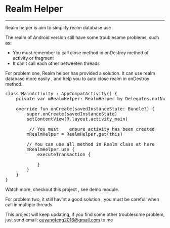 # Realm Helper
----
Realm helper is aim to simplify realm database use .

The realm of Android version still have some troublesome problems, such as:

* You must remember to call close method in onDestroy method of activity or fragment
* It can’t call each other betweeten threads

For problem one, Realm helper has provided a solution. It can use realm database more easily ,  and help you to auto close realm in onDestroy method.

<pre>
class MainActivity : AppCompatActivity() {
    private var mRealmHelper: RealmHelper by Delegates.notNull<RealmHelper>()

    override fun onCreate(savedInstanceState: Bundle?) {
        super.onCreate(savedInstanceState)
        setContentView(R.layout.activity_main)
		 
		 // You must 	ensure activity has been created
        mRealmHelper = RealmHelper.get(this)
        
        // You can use all method in Realm class at here
        mRealmHelper.use { 
            executeTransaction { 
                
            }
        }
    }
}
</pre>
Watch more, checkout this project , see demo module. 

For problem two, it still hav’nt a good solution , you must be carefull when call in multiple threads


This project will keep updating, if you find some other troublesome problem, just send email: [ouyangfeng2016@gmail.com]() to me 
